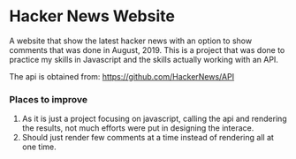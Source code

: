# Hacker News Website
A website that show the latest hacker news with an option to show comments that was done in August, 2019.
This is a project that was done to practice my skills in Javascript and the skills actually working with an API.


The api is obtained from: https://github.com/HackerNews/API

### Places to improve
1. As it is just a project focusing on javascript, calling the api and rendering the results, not much efforts were put in designing the interace.
2. Should just render few comments at a time instead of rendering all at one time.
